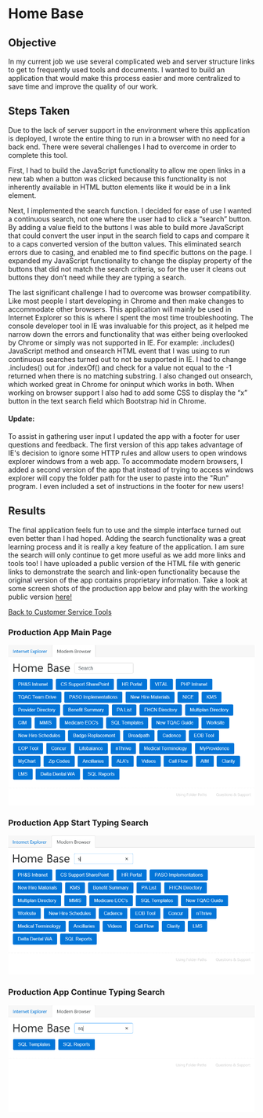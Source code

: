 # Home Base

## Objective
In my current job we use several complicated web and server structure links to get to frequently used tools and documents. I wanted to build an application that would make this process easier and more centralized to save time and improve the quality of our work.

## Steps Taken
Due to the lack of server support in the environment where this application is deployed, I wrote the entire thing to run in a browser with no need for a back end. There were several challenges I had to overcome in order to complete this tool. 
  
First, I had to build the JavaScript functionality to allow me open links in a new tab when a button was clicked because this functionality is not inherently available in HTML button elements like it would be in a link element. 
  
Next, I implemented the search function. I decided for ease of use I wanted a continuous search, not one where the user had to click a “search” button. By adding a value field to the buttons I was able to build more JavaScript that could convert the user input in the search field to caps and compare it to a caps converted version of the button values. This eliminated search errors due to casing, and enabled me to find specific buttons on the page. I expanded my JavaScript functionality to change the display property of the buttons that did not match the search criteria, so for the user it cleans out buttons they don’t need while they are typing a search.
  
The last significant challenge I had to overcome was browser compatibility. Like most people I start developing in Chrome and then make changes to accommodate other browsers. This application will mainly be used in Internet Explorer so this is where I spent the most time troubleshooting. The console developer tool in IE was invaluable for this project, as it helped me narrow down the errors and functionality that was either being overlooked by Chrome or simply was not supported in IE.
For example: .includes() JavaScript method and onsearch HTML event that I was using to run continuous searches turned out to not be supported in IE. I had to change .includes() out for .indexOf() and check for a value not equal to the -1 returned when there is no matching substring. I also changed out onsearch, which worked great in Chrome for oninput which works in both. When working on browser support I also had to add some CSS to display the “x” button in the text search field which Bootstrap hid in Chrome.

#### Update:
To assist in gathering user input I updated the app with a footer for user questions and feedback. The first version of this app takes advantage of IE's decision to ignore some HTTP rules and allow users to open windows explorer windows from a web app. To accommodate modern browsers, I added a second version of the app that instead of trying to access windows explorer will copy the folder path for the user to paste into the "Run" program. I even included a set of instructions in the footer for new users!

## Results
The final application feels fun to use and the simple interface turned out even better than I had hoped. Adding the search functionality was a great learning process and it is really a key feature of the application. I am sure the search will only continue to get more useful as we add more links and tools too! I have uploaded a public version of the HTML file with generic links to demonstrate the search and link-open functionality because the original version of the app contains proprietary information. Take a look at some screen shots of the production app below and play with the working public version [here!](https://filedn.com/lWYjvlpRciYBP9xzzyqgShB/Customer-Service-Tools/home_base/index_public.html)
  
[Back to Customer Service Tools](https://github.com/jhunschejones/Customer-Service-Tools)

### Production App Main Page
![](main_page.png)  
### Production App Start Typing Search
![](search_1.png)  
### Production App Continue Typing Search
![](search_2.png)  
